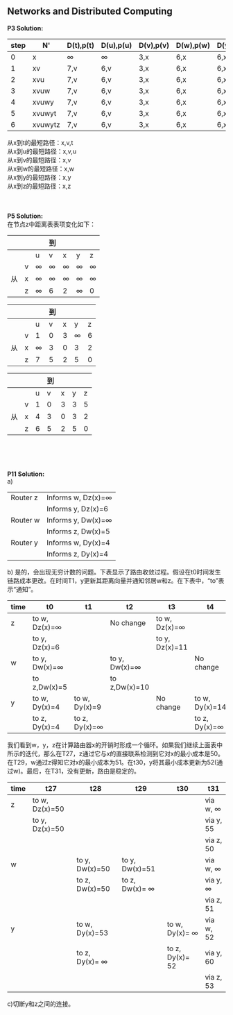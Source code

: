 ## Networks and Distributed Computing 

**P3 Solution:** <br/>

|step|N'|D(t),p(t)|D(u),p(u)|D(v),p(v)|D(w),p(w)|D(y),p(y)|D(z),p(z)|
|-|-|-|-|-|-|-|-|
|0|x|$\infty$|$\infty$|3,x|6,x|6,x|8,x|
|1|xv|7,v|6,v|3,x|6,x|6,x|8,x|
|2|xvu|7,v|6,v|3,x|6,x|6,x|8,x|
|3|xvuw|7,v|6,v|3,x|6,x|6,x|8,x|
|4|xvuwy|7,v|6,v|3,x|6,x|6,x|8,x|
|5|xvuwyt|7,v|6,v|3,x|6,x|6,x|8,x|
|6|xvuwytz|7,v|6,v|3,x|6,x|6,x|8,x|

从x到t的最短路径：x,v,t<br/>
从x到u的最短路径：x,v,u<br/>
从x到v的最短路径：x,v<br/>
从x到w的最短路径：x,w<br/>
从x到y的最短路径：x,y<br/>
从x到z的最短路径：x,z<br/>
<br/>
<br/>
<br/>
**P5 Solution:**<br/>
在节点z中距离表表项变化如下：

||||到||||
|-|-|-|-|-|-|-|
|||u|v|x|y|z|
||v|$\infty$|$\infty$|$\infty$|$\infty$|$\infty$|
|从|x|$\infty$|$\infty$|$\infty$|$\infty$|$\infty$|
||z|$\infty$|6|2|$\infty$|0|

||||到||||
|-|-|-|-|-|-|-|
|||u|v|x|y|z|
||v|1|0|3|$\infty$|6|
|从|x|$\infty$|3|0|3|2|
||z|7|5|2|5|0|

||||到||||
|-|-|-|-|-|-|-|
|||u|v|x|y|z|
||v|1|0|3|3|5|
|从|x|4|3|0|3|2|
||z|6|5|2|5|0|
<br/>
<br/>
<br/>

**P11 Solution:**<br/>
a)

| | |
|-|-|
|Router z |Informs w, Dz(x)=$\infty$|
| |Informs y, Dz(x)=6 |
|Router w |Informs y, Dw(x)=$\infty$|
|| Informs z, Dw(x)=5 |
|Router y |Informs w, Dy(x)=4 |
|| Informs z, Dy(x)=4 |

b) 是的，会出现无穷计数的问题。下表显示了路由收敛过程。假设在t0时间发生链路成本更改。在时间T1，y更新其距离向量并通知邻居w和z。在下表中，“to”表示“通知”。

|time |t0 |t1 |t2 |t3 |t4 |
|-----|---|---|---|---|---|
|z |to w, Dz(x)=$\infty$||No change |to w, Dz(x)=$\infty$||
||to y, Dz(x)=6|||to y, Dz(x)=11 ||
|w|to y, Dw(x)=$\infty$||to y, Dw(x)=$\infty$| |No change |
||to z,Dw(x)=5||to z,Dw(x)=10 ||
|y|to w, Dy(x)=4 |to w, Dy(x)=9 ||No change|to w, Dy(x)=14 |
||to z, Dy(x)=4 |to z, Dy(x)=$\infty$|||to z, Dy(x)=$\infty$|

我们看到w，y，z在计算路由器x的开销时形成一个循环。如果我们继续上面表中所示的迭代，那么在T27，z通过它与x的直接联系检测到它对x的最小成本是50。在T29，w通过z得知它对x的最小成本为51。在t30，y将其最小成本更新为52(通过w)。最后，在T31，没有更新，路由是稳定的。

|time |t27 |t28 |t29 |t30 |t31|
|-----|----|----|----|----|---|
|z |to w, Dz(x)=50 ||||via w, $\infty$|
||to y, Dz(x)=50|||| via y, 55 |
||||||via z, 50 |
|w ||to y, Dw(x)=50 |to y, Dw(x)=51 ||via w, $\infty$|
|||to z, Dw(x)=50 |to z, Dw(x)= $\infty$ ||via y, $\infty$|
||||||via z, 51 |
|y| |to w, Dy(x)=53| |to w, Dy(x)= $\infty$ |via w, 52 |
|| |to z, Dy(x)= $\infty$ ||to z, Dy(x)= 52 |via y, 60 |
||||||via z, 53 |

c)切断y和z之间的连接。
